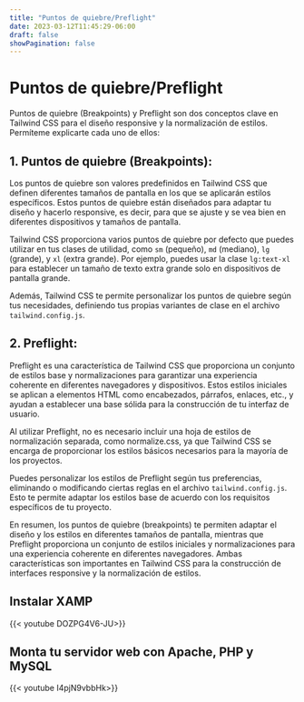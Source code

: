 ```yaml
---
title: "Puntos de quiebre/Preflight"
date: 2023-03-12T11:45:29-06:00
draft: false
showPagination: false
---
```

# Puntos de quiebre/Preflight 
Puntos de quiebre (Breakpoints) y Preflight son dos conceptos clave en Tailwind CSS para el diseño responsive y la normalización de estilos. Permíteme explicarte cada uno de ellos:

## 1. Puntos de quiebre (Breakpoints):
Los puntos de quiebre son valores predefinidos en Tailwind CSS que definen diferentes tamaños de pantalla en los que se aplicarán estilos específicos. Estos puntos de quiebre están diseñados para adaptar tu diseño y hacerlo responsive, es decir, para que se ajuste y se vea bien en diferentes dispositivos y tamaños de pantalla.

Tailwind CSS proporciona varios puntos de quiebre por defecto que puedes utilizar en tus clases de utilidad, como `sm` (pequeño), `md` (mediano), `lg` (grande), y `xl` (extra grande). Por ejemplo, puedes usar la clase `lg:text-xl` para establecer un tamaño de texto extra grande solo en dispositivos de pantalla grande.

Además, Tailwind CSS te permite personalizar los puntos de quiebre según tus necesidades, definiendo tus propias variantes de clase en el archivo `tailwind.config.js`.

## 2. Preflight:
Preflight es una característica de Tailwind CSS que proporciona un conjunto de estilos base y normalizaciones para garantizar una experiencia coherente en diferentes navegadores y dispositivos. Estos estilos iniciales se aplican a elementos HTML como encabezados, párrafos, enlaces, etc., y ayudan a establecer una base sólida para la construcción de tu interfaz de usuario.

Al utilizar Preflight, no es necesario incluir una hoja de estilos de normalización separada, como normalize.css, ya que Tailwind CSS se encarga de proporcionar los estilos básicos necesarios para la mayoría de los proyectos.

Puedes personalizar los estilos de Preflight según tus preferencias, eliminando o modificando ciertas reglas en el archivo `tailwind.config.js`. Esto te permite adaptar los estilos base de acuerdo con los requisitos específicos de tu proyecto.

En resumen, los puntos de quiebre (breakpoints) te permiten adaptar el diseño y los estilos en diferentes tamaños de pantalla, mientras que Preflight proporciona un conjunto de estilos iniciales y normalizaciones para una experiencia coherente en diferentes navegadores. Ambas características son importantes en Tailwind CSS para la construcción de interfaces responsive y la normalización de estilos.

## Instalar XAMP
{{< youtube DOZPG4V6-JU>}}

## Monta tu servidor web con Apache, PHP y MySQL 
{{< youtube I4pjN9vbbHk>}}
